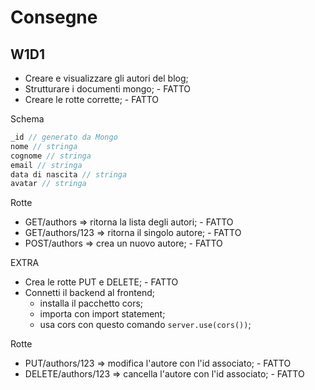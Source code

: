 # Consegne

## W1D1

- Creare e visualizzare gli autori del blog;
- Strutturare i documenti mongo;  - FATTO
- Creare le rotte corrette;  - FATTO

Schema

``` js
_id // generato da Mongo
nome // stringa
cognome // stringa
email // stringa
data di nascita // stringa
avatar // stringa
```

Rotte

- GET/authors => ritorna la lista degli autori;  - FATTO
- GET/authors/123 => ritorna il singolo autore; - FATTO
- POST/authors => crea un nuovo autore; - FATTO

EXTRA

- Crea le rotte PUT e DELETE;  - FATTO
- Connetti il backend al frontend;
  - installa il pacchetto cors;
  - importa con import statement;
  - usa cors con questo comando `server.use(cors())`;

Rotte

- PUT/authors/123 => modifica l'autore con l'id associato;  - FATTO
- DELETE/authors/123 => cancella l'autore con l'id associato;  - FATTO
